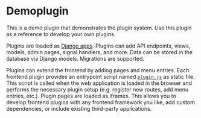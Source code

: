 # Demoplugin

This is a demo plugin that demonstrates the plugin system.
Use this plugin as a reference to develop your own plugins.

Plugins are loaded as [Django apps](https://docs.djangoproject.com/en/5.1/ref/applications/). Plugins can add API endpoints, views, models, admin pages, signal handlers, and more.
Data can be stored in the database via Django models. Migrations are supported.

Plugins can extend the frontend by adding pages and menu entries. Each frontend plugin provides an entrypoint script named [`plugin.js`](./frontend/public/plugin.js) as static file. This script is called when the web application is loaded in the browser and performs the necessary plugin setup (e.g. register new routes, add menu entries, etc.).
Plugin pages are loaded as iframes. This allows you to develop frontend plugins with any frontend framework you like, add custom dependencies, or include existing third-party applications.
